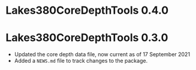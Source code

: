 # Lakes380CoreDepthTools 0.4.0

# Lakes380CoreDepthTools 0.3.0

* Updated the core depth data file, now current as of 17 September 2021
* Added a `NEWS.md` file to track changes to the package.
